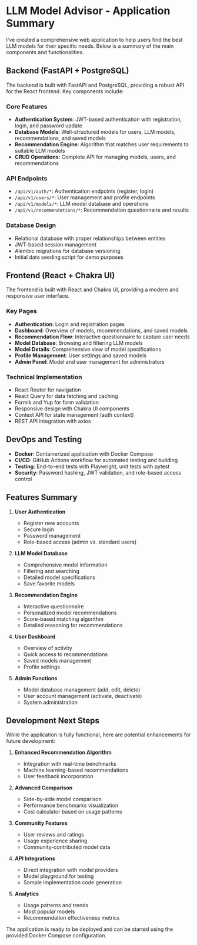 # LLM Model Advisor - Application Summary

I've created a comprehensive web application to help users find the best LLM models for their specific needs. Below is a summary of the main components and functionalities.

## Backend (FastAPI + PostgreSQL)

The backend is built with FastAPI and PostgreSQL, providing a robust API for the React frontend. Key components include:

### Core Features
- **Authentication System**: JWT-based authentication with registration, login, and password update
- **Database Models**: Well-structured models for users, LLM models, recommendations, and saved models
- **Recommendation Engine**: Algorithm that matches user requirements to suitable LLM models
- **CRUD Operations**: Complete API for managing models, users, and recommendations

### API Endpoints
- `/api/v1/auth/*`: Authentication endpoints (register, login)
- `/api/v1/users/*`: User management and profile endpoints
- `/api/v1/models/*`: LLM model database and operations
- `/api/v1/recommendations/*`: Recommendation questionnaire and results

### Database Design
- Relational database with proper relationships between entities
- JWT-based session management
- Alembic migrations for database versioning
- Initial data seeding script for demo purposes

## Frontend (React + Chakra UI)

The frontend is built with React and Chakra UI, providing a modern and responsive user interface.

### Key Pages
- **Authentication**: Login and registration pages
- **Dashboard**: Overview of models, recommendations, and saved models
- **Recommendation Flow**: Interactive questionnaire to capture user needs
- **Model Database**: Browsing and filtering LLM models
- **Model Details**: Comprehensive view of model specifications
- **Profile Management**: User settings and saved models
- **Admin Panel**: Model and user management for administrators

### Technical Implementation
- React Router for navigation
- React Query for data fetching and caching
- Formik and Yup for form validation
- Responsive design with Chakra UI components
- Context API for state management (auth context)
- REST API integration with axios

## DevOps and Testing

- **Docker**: Containerized application with Docker Compose
- **CI/CD**: GitHub Actions workflow for automated testing and building
- **Testing**: End-to-end tests with Playwright, unit tests with pytest
- **Security**: Password hashing, JWT validation, and role-based access control

## Features Summary

1. **User Authentication**
   - Register new accounts
   - Secure login
   - Password management
   - Role-based access (admin vs. standard users)

2. **LLM Model Database**
   - Comprehensive model information
   - Filtering and searching
   - Detailed model specifications
   - Save favorite models

3. **Recommendation Engine**
   - Interactive questionnaire
   - Personalized model recommendations
   - Score-based matching algorithm
   - Detailed reasoning for recommendations

4. **User Dashboard**
   - Overview of activity
   - Quick access to recommendations
   - Saved models management
   - Profile settings

5. **Admin Functions**
   - Model database management (add, edit, delete)
   - User account management (activate, deactivate)
   - System administration

## Development Next Steps

While the application is fully functional, here are potential enhancements for future development:

1. **Enhanced Recommendation Algorithm**
   - Integration with real-time benchmarks
   - Machine learning-based recommendations
   - User feedback incorporation

2. **Advanced Comparison**
   - Side-by-side model comparison
   - Performance benchmarks visualization
   - Cost calculator based on usage patterns

3. **Community Features**
   - User reviews and ratings
   - Usage experience sharing
   - Community-contributed model data

4. **API Integrations**
   - Direct integration with model providers
   - Model playground for testing
   - Sample implementation code generation

5. **Analytics**
   - Usage patterns and trends
   - Most popular models
   - Recommendation effectiveness metrics

The application is ready to be deployed and can be started using the provided Docker Compose configuration.
